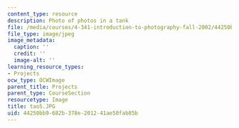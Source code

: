 ```yaml
---
content_type: resource
description: Photo of photos in a tank
file: /media/courses/4-341-introduction-to-photography-fall-2002/44250bb9682b378e201241ae50fab85b_tao5.JPG
file_type: image/jpeg
image_metadata:
  caption: ''
  credit: ''
  image-alt: ''
learning_resource_types:
- Projects
ocw_type: OCWImage
parent_title: Projects
parent_type: CourseSection
resourcetype: Image
title: tao5.JPG
uid: 44250bb9-682b-378e-2012-41ae50fab85b
---
```

